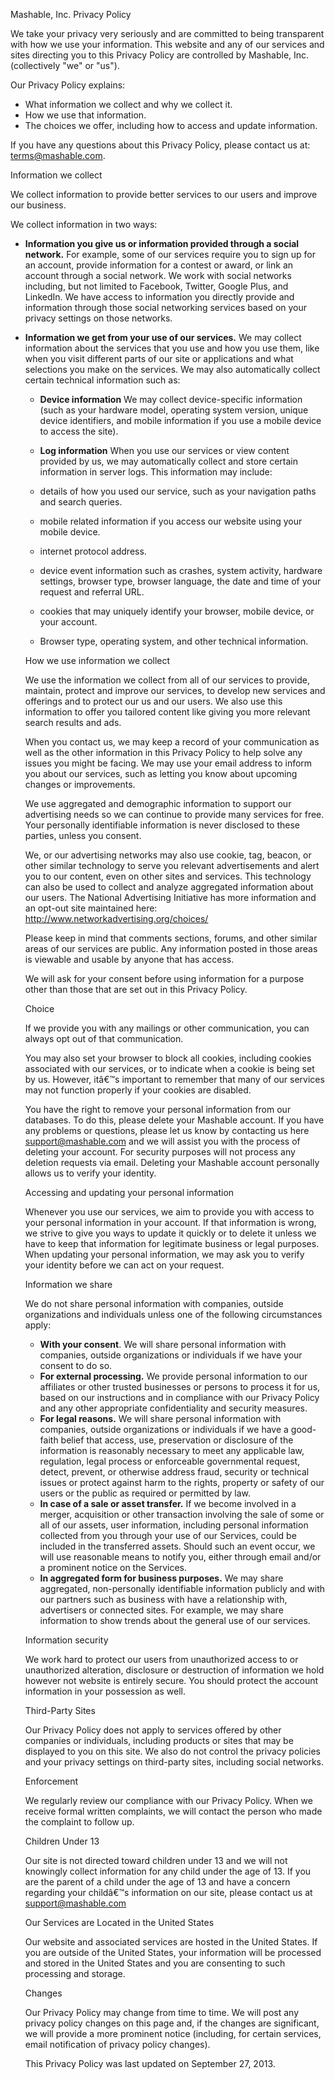 Mashable, Inc. Privacy Policy

We take your privacy very seriously and are committed to being transparent with how we use your information. This website and any of our services and sites directing you to this Privacy Policy are controlled by Mashable, Inc. (collectively "we" or "us").

Our Privacy Policy explains:

*   What information we collect and why we collect it.
*   How we use that information.
*   The choices we offer, including how to access and update information.

If you have any questions about this Privacy Policy, please contact us at: terms@mashable.com.

Information we collect

We collect information to provide better services to our users and improve our business.

We collect information in two ways:

*   **Information you give us or information provided through a social network.** For example, some of our services require you to sign up for an account, provide information for a contest or award, or link an account through a social network. We work with social networks including, but not limited to Facebook, Twitter, Google Plus, and LinkedIn. We have access to information you directly provide and information through those social networking services based on your privacy settings on those networks.
*   **Information we get from your use of our services.** We may collect information about the services that you use and how you use them, like when you visit different parts of our site or applications and what selections you make on the services. We may also automatically collect certain technical information such as:
    
    *   **Device information** We may collect device-specific information (such as your hardware model, operating system version, unique device identifiers, and mobile information if you use a mobile device to access the site).
    *   **Log information** When you use our services or view content provided by us, we may automatically collect and store certain information in server logs. This information may include:
    
    *   details of how you used our service, such as your navigation paths and search queries.
    *   mobile related information if you access our website using your mobile device.
    *   internet protocol address.
    *   device event information such as crashes, system activity, hardware settings, browser type, browser language, the date and time of your request and referral URL.
    *   cookies that may uniquely identify your browser, mobile device, or your account.
    *   Browser type, operating system, and other technical information.
    
    How we use information we collect
    
    We use the information we collect from all of our services to provide, maintain, protect and improve our services, to develop new services and offerings and to protect our us and our users. We also use this information to offer you tailored content like giving you more relevant search results and ads.
    
    When you contact us, we may keep a record of your communication as well as the other information in this Privacy Policy to help solve any issues you might be facing. We may use your email address to inform you about our services, such as letting you know about upcoming changes or improvements.
    
    We use aggregated and demographic information to support our advertising needs so we can continue to provide many services for free. Your personally identifiable information is never disclosed to these parties, unless you consent.
    
    We, or our advertising networks may also use cookie, tag, beacon, or other similar technology to serve you relevant advertisements and alert you to our content, even on other sites and services. This technology can also be used to collect and analyze aggregated information about our users. The National Advertising Initiative has more information and an opt-out site maintained here: http://www.networkadvertising.org/choices/
    
    Please keep in mind that comments sections, forums, and other similar areas of our services are public. Any information posted in those areas is viewable and usable by anyone that has access.
    
    We will ask for your consent before using information for a purpose other than those that are set out in this Privacy Policy.
    
    Choice
    
    If we provide you with any mailings or other communication, you can always opt out of that communication.
    
    You may also set your browser to block all cookies, including cookies associated with our services, or to indicate when a cookie is being set by us. However, itâ€™s important to remember that many of our services may not function properly if your cookies are disabled.
    
    You have the right to remove your personal information from our databases. To do this, please delete your Mashable account. If you have any problems or questions, please let us know by contacting us here support@mashable.com and we will assist you with the process of deleting your account. For security purposes will not process any deletion requests via email. Deleting your Mashable account personally allows us to verify your identity.
    
    Accessing and updating your personal information
    
    Whenever you use our services, we aim to provide you with access to your personal information in your account. If that information is wrong, we strive to give you ways to update it quickly or to delete it unless we have to keep that information for legitimate business or legal purposes. When updating your personal information, we may ask you to verify your identity before we can act on your request.
    
    Information we share
    
    We do not share personal information with companies, outside organizations and individuals unless one of the following circumstances apply:
    
    *   **With your consent**. We will share personal information with companies, outside organizations or individuals if we have your consent to do so.
    *   **For external processing.** We provide personal information to our affiliates or other trusted businesses or persons to process it for us, based on our instructions and in compliance with our Privacy Policy and any other appropriate confidentiality and security measures.
    *   **For legal reasons.** We will share personal information with companies, outside organizations or individuals if we have a good-faith belief that access, use, preservation or disclosure of the information is reasonably necessary to meet any applicable law, regulation, legal process or enforceable governmental request, detect, prevent, or otherwise address fraud, security or technical issues or protect against harm to the rights, property or safety of our users or the public as required or permitted by law.
    *   **In case of a sale or asset transfer.** If we become involved in a merger, acquisition or other transaction involving the sale of some or all of our assets, user information, including personal information collected from you through your use of our Services, could be included in the transferred assets. Should such an event occur, we will use reasonable means to notify you, either through email and/or a prominent notice on the Services.
    *   **In aggregated form for business purposes.** We may share aggregated, non-personally identifiable information publicly and with our partners such as business with have a relationship with, advertisers or connected sites. For example, we may share information to show trends about the general use of our services.
    
    Information security
    
    We work hard to protect our users from unauthorized access to or unauthorized alteration, disclosure or destruction of information we hold however not website is entirely secure. You should protect the account information in your possession as well.
    
    Third-Party Sites
    
    Our Privacy Policy does not apply to services offered by other companies or individuals, including products or sites that may be displayed to you on this site. We also do not control the privacy policies and your privacy settings on third-party sites, including social networks.
    
    Enforcement
    
    We regularly review our compliance with our Privacy Policy. When we receive formal written complaints, we will contact the person who made the complaint to follow up.
    
    Children Under 13
    
    Our site is not directed toward children under 13 and we will not knowingly collect information for any child under the age of 13. If you are the parent of a child under the age of 13 and have a concern regarding your childâ€™s information on our site, please contact us at support@mashable.com
    
    Our Services are Located in the United States
    
    Our website and associated services are hosted in the United States. If you are outside of the United States, your information will be processed and stored in the United States and you are consenting to such processing and storage.
    
    Changes
    
    Our Privacy Policy may change from time to time. We will post any privacy policy changes on this page and, if the changes are significant, we will provide a more prominent notice (including, for certain services, email notification of privacy policy changes).
    
    This Privacy Policy was last updated on September 27, 2013.